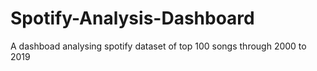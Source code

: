 # Spotify-Analysis-Dashboard
A dashboad analysing spotify dataset of top 100 songs through 2000 to 2019
